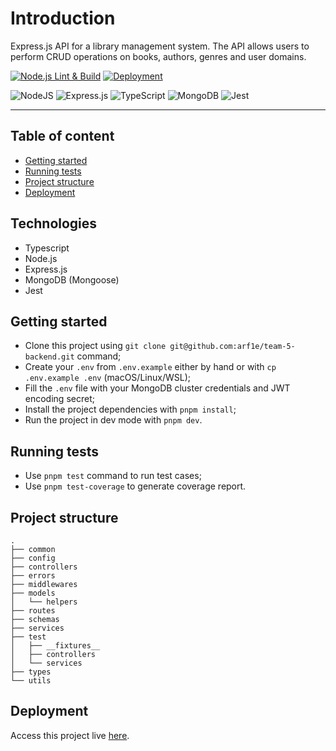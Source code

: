 # Introduction

Express.js API for a library management system.
The API allows users to perform CRUD operations on books, authors, genres and user domains.

[![Node.js Lint & Build](https://github.com/arf1e/team-5-backend/actions/workflows/node.yml/badge.svg)](https://github.com/arf1e/team-5-backend/actions/workflows/node.yml)
[![Deployment](https://github.com/arf1e/team-5-backend/actions/workflows/deploy-api.yml/badge.svg)](https://github.com/arf1e/team-5-backend/actions/workflows/deploy-api.yml)

![NodeJS](https://img.shields.io/badge/node.js-6DA55F?style=for-the-badge&logo=node.js&logoColor=white)
![Express.js](https://img.shields.io/badge/express.js-%23404d59.svg?style=for-the-badge&logo=express&logoColor=%2361DAFB)
![TypeScript](https://img.shields.io/badge/typescript-%23007ACC.svg?style=for-the-badge&logo=typescript&logoColor=white)
![MongoDB](https://img.shields.io/badge/MongoDB-%234ea94b.svg?style=for-the-badge&logo=mongodb&logoColor=white)
![Jest](https://img.shields.io/badge/-jest-%23C21325?style=for-the-badge&logo=jest&logoColor=white)

---

## Table of content

- [Getting started](#getting-started)
- [Running tests](#running-tests)
- [Project structure](#project-structure)
- [Deployment](#deployment)

## Technologies

- Typescript
- Node.js
- Express.js
- MongoDB (Mongoose)
- Jest

## Getting started

- Clone this project using `git clone git@github.com:arf1e/team-5-backend.git` command;
- Create your `.env` from `.env.example` either by hand or with `cp .env.example .env` (macOS/Linux/WSL);
- Fill the `.env` file with your MongoDB cluster credentials and JWT encoding secret;
- Install the project dependencies with `pnpm install`;
- Run the project in dev mode with `pnpm dev`.

## Running tests

- Use `pnpm test` command to run test cases;
- Use `pnpm test-coverage` to generate coverage report.

## Project structure

```
.
├── common
├── config
├── controllers
├── errors
├── middlewares
├── models
│   └── helpers
├── routes
├── schemas
├── services
├── test
│   ├── __fixtures__
│   ├── controllers
│   └── services
├── types
└── utils
```

## Deployment

Access this project live [here](https://library.egorushque.space).
